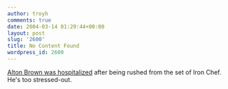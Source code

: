 ```yaml
---
author: troyh
comments: true
date: 2004-03-14 01:29:44+00:00
layout: post
slug: '2600'
title: No Content Found
wordpress_id: 2600
---
```


[Alton Brown was hospitalized](http://www.altonbrown.com/pages/rants.html) after being rushed from the set of Iron Chef. He's too stressed-out.
